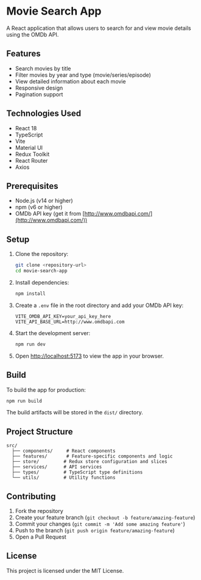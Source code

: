 # Movie Search App

A React application that allows users to search for and view movie details using the OMDb API.

## Features

- Search movies by title
- Filter movies by year and type (movie/series/episode)
- View detailed information about each movie
- Responsive design
- Pagination support

## Technologies Used

- React 18
- TypeScript
- Vite
- Material UI
- Redux Toolkit
- React Router
- Axios

## Prerequisites

- Node.js (v14 or higher)
- npm (v6 or higher)
- OMDb API key (get it from [http://www.omdbapi.com/](http://www.omdbapi.com/))

## Setup

1. Clone the repository:

   ```bash
   git clone <repository-url>
   cd movie-search-app
   ```

2. Install dependencies:

   ```bash
   npm install
   ```

3. Create a `.env` file in the root directory and add your OMDb API key:

   ```
   VITE_OMDB_API_KEY=your_api_key_here
   VITE_API_BASE_URL=http://www.omdbapi.com
   ```

4. Start the development server:

   ```bash
   npm run dev
   ```

5. Open [http://localhost:5173](http://localhost:5173) to view the app in your browser.

## Build

To build the app for production:

```bash
npm run build
```

The build artifacts will be stored in the `dist/` directory.

## Project Structure

```
src/
  ├── components/     # React components
  ├── features/       # Feature-specific components and logic
  ├── store/         # Redux store configuration and slices
  ├── services/      # API services
  ├── types/         # TypeScript type definitions
  └── utils/         # Utility functions
```

## Contributing

1. Fork the repository
2. Create your feature branch (`git checkout -b feature/amazing-feature`)
3. Commit your changes (`git commit -m 'Add some amazing feature'`)
4. Push to the branch (`git push origin feature/amazing-feature`)
5. Open a Pull Request

## License

This project is licensed under the MIT License.
